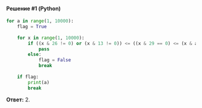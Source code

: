 #### Решение #1 (Python)
```python
for a in range(1, 10000):
	flag = True
	
	for x in range(1, 10000):
		if ((x & 26 != 0) or (x & 13 != 0)) <= ((x & 29 == 0) <= (x & a != 0)):
			pass
		else:
			flag = False
			break
	
	if flag:
		print(a)
		break
```
**Ответ:** 2.
